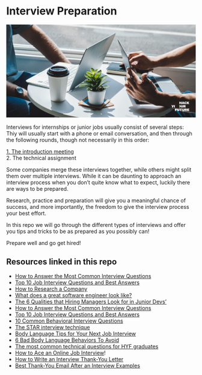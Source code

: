 # Interview Preparation

![InterviewPreparation](assets/interview.jpg)

Interviews for internships or junior jobs usually consist of several steps: Thiy will usually start with a phone or email conversation, and then through the following rounds, though not necessarily in this order:

[1. The introduction meeting](/introductionmeeting.md) <br>
2. The technical assignment

Some companies merge these interviews together, while others might split them over multiple interviews. While it can be daunting to approach an interview process when you don’t quite know what to expect, luckily there are ways to be prepared. 

Research, practice and preparation will give you a meaningful chance of success, and more importantly, the freedom to give the interview process your best effort.

In this repo we will go through the different types of interviews and offer you tips and tricks to be as prepared as you possibly can!

Prepare well and go get hired!

## Resources linked in this repo
- [How to Answer the Most Common Interview Questions](https://github.com/HackYourFuture/alumni/blob/master/28-questions.md)
- [Top 10 Job Interview Questions and Best Answers](https://www.thebalancecareers.com/top-interview-questions-and-best-answers-2061225)
- [How to Research a Company](https://www.youtube.com/watch?v=9PIQkTlsofI)
- [What does a great software engineer look like?](https://medium.com/airtribe/what-does-a-great-software-engineer-look-like-27ae75eabf79)
- [The 6 Qualities that Hiring Managers Look for in Junior Devs’](https://www.startupinstitute.com/blog/2016-04-13-qualities-of-a-good-developer-karl-hughes)
- [How to Answer the Most Common Interview Questions](https://github.com/HackYourFuture/alumni/blob/master/28-questions.md)
- [Top 10 Job Interview Questions and Best Answers](https://www.thebalancecareers.com/top-interview-questions-and-best-answers-2061225)
- [10 Common Behavioral Interview Questions](https://www.thebalancecareers.com/top-behavioral-interview-questions-2059618)
- [The STAR interview technique](https://www.themuse.com/advice/star-interview-method)
- [Body Language Tips for Your Next Job Interview](https://www.thebalancecareers.com/body-language-tips-for-your-next-job-interview-2060576)
- [6 Bad Body Language Behaviors To Avoid](https://www.youtube.com/watch?v=sXAHwa1CWYw&ab_channel=TheExecuSearchGroup)
- [The most common technical questions for HYF graduates](Add)
- [How to Ace an Online Job Interview](https://www.wired.com/story/tips-for-online-job-interviews/)!
- [How to Write an Interview Thank-You Letter](https://www.thebalancecareers.com/how-to-write-an-interview-thank-you-letter-2063981)
- [Best Thank-You Email After an Interview Examples](https://www.thebalancecareers.com/thank-you-email-after-job-interview-2063958) 
